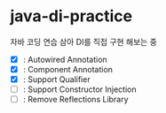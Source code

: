 # java-di-practice
자바 코딩 연습 삼아 DI를 직접 구현 해보는 중

- [x] : Autowired Annotation
- [x] : Component Annotation
- [X] : Support Qualifier
- [ ] : Support Constructor Injection
- [ ] : Remove Reflections Library
